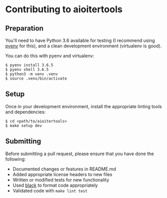 # Contributing to aioitertools

## Preparation

You'll need to have Python 3.6 available for testing
(I recommend using [pyenv][] for this), and a clean
development environment (virtualenv is good).

You can do this with pyenv and virtualenv:

    $ pyenv install 3.6.5
    $ pyenv shell 3.6.5
    $ python3 -m venv .venv
    $ source .venv/bin/activate


## Setup

Once in your development environment, install the
appropriate linting tools and dependencies:

    $ cd <path/to/aioitertools>
    $ make setup dev


## Submitting

Before submitting a pull request, please ensure
that you have done the following:

* Documented changes or features in README.md
* Added appropriate license headers to new files
* Written or modified tests for new functionality
* Used [black][] to format code appropriately
* Validated code with `make lint test`

[black]: https://github.com/ambv/black
[pyenv]: https://github.com/pyenv/pyenv
